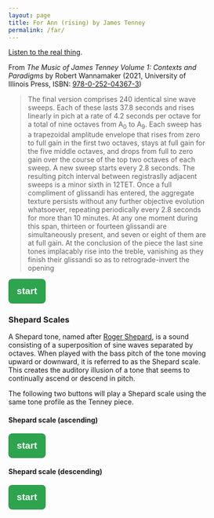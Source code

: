 ```yaml
---
layout: page
title: For Ann (rising) by James Tenney
permalink: /far/
---
```


<style type="text/css">html{box-sizing:border-box;font-size:16px;font-family:sans-serif}*,:after,:before{box-sizing:inherit}.button{appearance:none;background-color:#2ea44f;border:1px solid rgba(27,31,35,.15);border-radius:.5rem;box-shadow:rgba(27,31,35,.1) 0 1px 0;color:#fff;cursor:pointer;display:inline-block;font-size:1.2rem;font-weight:700;line-height:2rem;padding:.5rem 1rem;position:relative;text-align:center;text-decoration:none;user-select:none;-webkit-user-select:none;touch-action:manipulation;vertical-align:middle;white-space:nowrap}.button:focus:not(:focus-visible):not(.focus-visible){box-shadow:none;outline:0}.button:hover{background-color:#2c974b}.button:focus{box-shadow:rgba(46,164,79,.4) 0 0 0 3px;outline:0}.button:active{background-color:#298e46;box-shadow:rgba(20,70,32,.2) 0 1px 0 inset}</style>
<script>
var context = null;
const octaveDuration = 4.2;
var cycleTime = 2.8;
const totalTones = 240;
const octaves = [27.5,55,110,220,440,880,1760,3520,7040,14080];
const toneVolume = 0.05;
var tonesStarted = 0;
var tonesPlaying = 0;
var startTime = null;
var endTime = null;
var pieceInterval = null;
var isPlaying = false;
var oscillators = [];
let playForAnnRising = () => {
	let farButton = document.getElementById( 'forannrising' );
	if ( ! isPlaying ) {
		showTimer(true);
        isPlaying = true;
		console.log("started "+startTime);
        setButtons( 'forannrising', true );
        tonesStarted = 1;
        playTone('tenney');
        console.log("Number of tones started: " + tonesStarted );
        console.log("Number of tones playing: " + tonesPlaying );
		pieceInterval = window.setInterval(function(){
			if ( tonesStarted === totalTones  ) {
				window.clearInterval( pieceInterval );
				setButtons( 'forannrising', false );
			} else {
				tonesStarted++;
				playTone('tenney');
				console.log("Number of tones started: " + tonesStarted );
				console.log("Number of tones playing: " + tonesPlaying );
			}
		}, ( cycleTime * 1000 ) );
	} else {
        window.clearInterval( pieceInterval );
        stopOscillators();
        showTimer(false);
		setButtons( 'forannrising', false );
	}
}
let playShepard = ascdesc => {
    let shepardID = ascdesc? 'shepardasc': 'shepardesc';
	if ( ! isPlaying ) {
		showTimer(true);
        setButtons( shepardID, true );
        isPlaying = true;
        tonesStarted = 1;
        playTone( shepardID );
        console.log("Number of tones started: " + tonesStarted );
        console.log("Number of tones playing: " + tonesPlaying );
		pieceInterval = window.setInterval(function(){
			if ( tonesStarted === totalTones  ) {
				window.clearInterval( pieceInterval );
                setButtons( shepardID, false );
			} else {
				tonesStarted++;
				playTone( shepardID );
				console.log("Number of tones started: " + tonesStarted );
				console.log("Number of tones playing: " + tonesPlaying );
			}
		}, ( octaveDuration * 1000 ) );
	} else {
		window.clearInterval( pieceInterval );
        stopOscillators();
        showTimer(false);
		setButtons( shepardID, false );
	}
}
let playTone = tonetype => {
    if ( context === null ) {
        context = new window.AudioContext();
    }
    const st = context.createOscillator();
    oscillators.push( st );
    st.type = "sine";
	let octs = octaves;
    if ( tonetype === 'shepardesc') {
        octs = octaves.toReversed();
    }
    st.frequency.setValueAtTime(octs[0], context.currentTime);
    for ( let i = 1; i < octs.length; i++ ) {
        st.frequency.linearRampToValueAtTime(
            octs[i],
            context.currentTime + ( i * octaveDuration )
        );
    }
    let intervalNo = ( octaves.length - 1 )
	var gainNode = context.createGain();
	gainNode.gain.setValueAtTime( 0, context.currentTime);
    gainNode.gain.linearRampToValueAtTime( toneVolume, context.currentTime + ( 2 * octaveDuration ) );
    gainNode.gain.setValueAtTime( toneVolume, context.currentTime + ( ( intervalNo - 2 ) * octaveDuration ) );
    gainNode.gain.linearRampToValueAtTime( 0, context.currentTime + ( intervalNo * octaveDuration ) );
    st.connect( gainNode ).connect( context.destination );
    st.start();
	tonesPlaying++;
	st.addEventListener( 'ended', e => {
		tonesPlaying--;
		console.log("Number of tones playing: " + tonesPlaying );
        if ( tonesPlaying === 0 ) {
            showTimer(false);
            setButtons( '', false );
            isPlaying = false;
        }
	});
    st.stop( context.currentTime + ( intervalNo * octaveDuration ) );
};
var stopOscillators = () => {
    isPlaying = false;
    if ( oscillators.length ) {
        oscillators.forEach( osc => {
            if ( osc.stop ) {
                osc.stop();
            }
        });
    }
};
var setButtons = (button, isactive) => {
    let buttons = ['shepardasc', 'shepardesc', 'forannrising'];
    buttons.forEach( btn => {
        let btnObj = document.getElementById( btn );
        if ( isactive && button === btn ) {
            btnObj.textContent = 'stop';
        } else {
            btnObj.textContent = 'start';
        }
    });
};
window.addEventListener( 'DOMContentLoaded', e => {
    let farButton = document.getElementById( 'forannrising' );
    farButton.addEventListener("click", function() {
        playForAnnRising();
    });
    let saButton = document.getElementById( 'shepardasc' );
    saButton.addEventListener("click", function() {
        playShepard( true );
    });
    let sdButton = document.getElementById( 'shepardesc' );
    sdButton.addEventListener("click", function() {
        playShepard( false );
    });
});
var showTimer = startstop => {
    if ( startstop ) {
        startTime = new Date();
        console.log("started: "+startTime);
    } else {
        endTime = new Date();
        console.log("ended: "+endTime);
        let durationSeconds = Math.abs(endTime - startTime) / 1000;
        let durationMinutes = Math.floor(durationSeconds / 60) % 60;
        durationSeconds -= durationMinutes * 60;
        console.log("duration: "+durationMinutes+"minutes and "+durationSeconds+" seconds");
    }
};
</script>
<p><a href="https://www.youtube.com/watch?v=bbKbE8y95sg" target="_youtube">Listen to the real thing</a>.</p>
<p>From <em>The Music of James Tenney Volume 1: Contexts and Paradigms</em> by Robert Wannamaker (2021, University of Illinois Press, ISBN: <a href="https://www.press.uillinois.edu/books/?id=c043673" target="_wannamaker">978-0-252-04367-3</a>)</p>
<blockquote>
The final version comprises 240 identical sine wave sweeps. Each of these lasts 37.8 seconds and rises linearly in pich at a rate of 4.2 seconds per octave for a total of nine octaves from A<sub>0</sub> to A<sub>9</sub>. Each sweep has a trapezoidal amplitude envelope that rises from zero to full gain in the first two octaves, stays at full gain for the five middle octaves, and drops from full to zero gain over the course of the top two octaves of each sweep. A new sweep starts every 2.8 seconds. The resulting pitch interval between registraslly adjacent sweeps is a minor sixth in 12TET. Once a full compliment of glissandi has entered, the aggregate texture persists without any further objective evolution whatsoever, repeating periodically every 2.8 seconds for more than 10 minutes. At any one moment during this span, thirteen or fourteen glissandi are simultaneously present, and seven or eight of them are at full gain. At the conclusion of the piece the last sine tones implacably rise into the treble, vanishing as they finish their glissandi so as to retrograde-invert the opening
</blockquote>
<p><button id="forannrising" class="button">start</button></p>
<h3>Shepard Scales</h3>
<p>A Shepard tone, named after <a href="https://en.wikipedia.org/wiki/Roger_Shepard" target="_shepard">Roger Shepard</a>, is a sound consisting of a superposition of sine waves separated by octaves. When played with the bass pitch of the tone moving upward or downward, it is referred to as the Shepard scale. This creates the auditory illusion of a tone that seems to continually ascend or descend in pitch.</p>
<p> The following two buttons will play a Shepard scale using the same tone profile as the Tenney piece.</p>
<h4>Shepard scale (ascending)</h4>
<p><button id="shepardasc" class="button">start</button></p>
<h4>Shepard scale (descending)</h4>
<p><button id="shepardesc" class="button">start</button></p>

